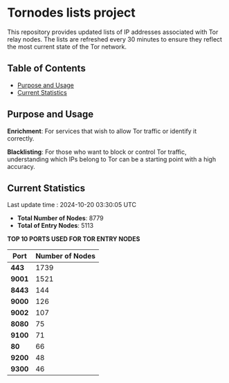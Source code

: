 # Tornodes lists project

This repository provides updated lists of IP addresses associated with Tor relay nodes. The lists are refreshed every 30 minutes to ensure they reflect the most current state of the Tor network.

## Table of Contents

- [Purpose and Usage](#purpose-and-usage)
- [Current Statistics](#current-statistics)


## Purpose and Usage

**Enrichment**: For services that wish to allow Tor traffic or identify it correctly.

**Blacklisting**: For those who want to block or control Tor traffic, understanding which IPs belong to Tor can be a starting point with a high accuracy.

## Current Statistics

Last update time : 2024-10-20 03:30:05 UTC

- **Total Number of Nodes**: 8779
- **Total of Entry Nodes**: 5113

**TOP 10 PORTS USED FOR TOR ENTRY NODES**

| **Port** | **Number of Nodes** |
|------|-----------------|
| **443**   | 1739  |
| **9001**   | 1521  |
| **8443**   | 144  |
| **9000**   | 126  |
| **9002**   | 107  |
| **8080**   | 75  |
| **9100**   | 71  |
| **80**   | 66  |
| **9200**   | 48  |
| **9300**   | 46  |

